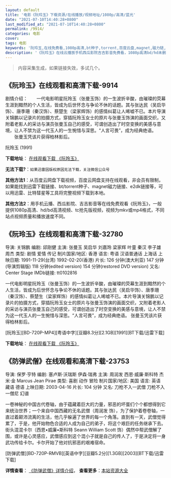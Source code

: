 ```yaml
---
layout: default
title: '电影《阮玲玉》下载资源/在线播放/视频地址/1080p/高清/蓝光'
date: "2021-07-10T14:40:28+0800"
last_modified_at: "2021-07-10T14:40:28+0800"
permalink: /9914/
categories: 电影
cover:
tags: 电影
keywords: '阮玲玉,在线免费看,1080p高清,bt种子,torrent,百度云盘,magnet,磁力链,迅雷下载资源'
description: '《阮玲玉》在线云播放手机西瓜影院吉吉影音免费看，1080p高清bd/hd未删减完整版和tc抢先枪版，mkv/mp4格式，附带bt/torrent种子、magnet/磁力链、百度云盘、网盘资源迅雷下载链接'
---
```


>内容采集生成，如果链接失效，多试几个。


## 《阮玲玉》在线观看和高清下载-9914

剧情介绍：　　一代电影明星阮玲玉（张曼玉饰）的一生波折辛酸，由璀璨的荧幕生涯到黯然的个人生活，皆成为后世怀念与争论不休的话题。其与张达民（吴启华饰）、唐季珊（秦汉饰）、蔡楚生（梁家辉饰）的感情纠葛让人唏嘘不已。本片导演关锦鹏以记录片的拍摄方式，穿插阮玲玉女士的原片与张曼玉饰演的画面交织，又附着老影人的采访与演员张曼玉自己的感受，可谓创造出了时空变换的美感与意境，让人不禁为这一代玉人的一生惋惜与深思。“人言可畏”，成为经典绝语。 　　张曼玉凭该片获得柏林影后。


阮玲玉 (1991)

**下载地址**： [在线观看下载 《阮玲玉》](https://www.btbtdy.me/btdy/dy8876.html) 


**无法下载?**：`如果迅雷因版权原因无法下载，关注微信公众号 `

**其他方法1**：从百度云网盘下载视频，百度云网盘支持在线观看，非会员有限制，如果能找到迅雷下载链接、bt/torrent种子、magnet磁力链接、e2dk链接等，可以用迅雷、比特彗星等工具将完整视频下载到本地。

**其他方法2**：用手机云播、西瓜影院、吉吉影音等在线免费观看《阮玲玉》，一般提供1080p高清、hd/bd高清视频、tc抢先版视频，视频为mkv或mp4格式，不同站点视频质量和播放速度不同。


## 《阮玲玉》在线观看和高清下载-32780

导演: 关锦鹏 编剧: 邱刚健 主演: 张曼玉 吴启华 刘嘉玲 梁家辉 叶童 秦汉 李子雄 周杰 类型: 剧情 爱情 传记 制片国家/地区: 香港 语言: 粤语 汉语普通话 上海话 上映日期: 1991-11-29(台湾) 1992-02-20(香港) 片长: 126 分钟(澳大利亚) 147 分钟(导演剪辑版) 118 分钟(edited version) 154 分钟(restored DVD version) 又名: Center Stage IMDb链接: tt0102816

一代电影明星阮玲玉（张曼玉饰）的一生波折辛酸，由璀璨的荧幕生涯到黯然的个人生活，皆成为后世怀念与争论不休的话题。其与张达民（吴启华饰）、唐季珊（秦汉饰）、蔡楚生（梁家辉饰）的感情纠葛让人唏嘘不已。本片导演关锦鹏以记录片的拍摄方式，穿插阮玲玉女士的原片与张曼玉饰演的画面交织，又附着老影人的采访与演员张曼玉自己的感受，可谓创造出了时空变换的美感与意境，让人不禁为这一代玉人的一生惋惜与深思。“人言可畏”，成为经典绝语。 张曼玉凭该片获得柏林影后。


[阮玲玉][BD-720P-MP4][粤语中字][豆瓣8.3分][2.1GB][1991][BT下载/迅雷下载]

**下载地址**： [在线观看下载 《阮玲玉》](https://www.btdx8.com/torrent/center_stage_1991.html) 


## 《防弹武僧》在线观看和高清下载-23753

导演: 保罗·亨特 编剧: 塞卢斯·沃瑞斯 伊森·瑞弗 主演: 周润发 西恩·威廉·斯科特 杰米·金 Marcus Jean Pirae 类型: 喜剧 动作 冒险 制片国家/地区: 美国 语言: 英语 藏语 德语 上映日期: 2003-04-16 片长: 104 分钟 又名: 刀枪不入一武僧 刀枪不入一僧尼 幻谱

一卷神秘的中国古代卷轴，由于蕴藏着巨大的力量，邪恶的坏蛋们个个都想得到它来统治世界；一个来自中国西藏的无名武僧（周润发 饰），为了保护着卷卷轴，一直过着颠沛流离的生活，他几乎躲遍了世界的每一个角落。直到有一天，武僧觉得累了，于是，他开始物色合适的人成为自己的弟子，将这个艰巨的任务继承下去。街头混混卡尔（西恩•威廉•斯科特 Seann William Scott 饰）偶然中帮武僧解了围，或许是心灵感应，武僧感应到这个混小子就是自己的传人了，于是决定将一身武功传给卡尔。卡尔开始了他对抗邪恶的艰难宿命。


[防弹武僧][BD-720P-RMVB][英语中字][豆瓣5.2分][1.3GB][2003][BT下载/迅雷下载]

**详情查看**： [《防弹武僧》详情介绍](/movie/23753/)， **查看更多**：[本站资源大全](/movie/t/all/)

